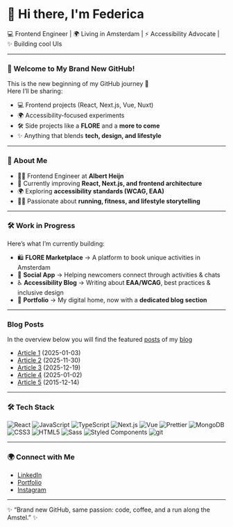 # 👋 Hi there, I'm Federica  

💻 Frontend Engineer | 🌍 Living in Amsterdam | ⚡ Accessibility Advocate | ✨ Building cool UIs  

---

### 🎉 Welcome to My Brand New GitHub!
This is the new beginning of my GitHub journey 🚀  
Here I’ll be sharing:  
- 💻 Frontend projects (React, Next.js, Vue, Nuxt)  
- 🌍 Accessibility-focused experiments  
- 🛠️ Side projects like a **FLORE** and a **more to come** 
- ✨ Anything that blends **tech, design, and lifestyle**  

---

### 🚀 About Me
- 👩‍💻 Frontend Engineer at **Albert Heijn**  
- 🌱 Currently improving **React, Next.js, and frontend architecture**  
- 🌍 Exploring **accessibility standards (WCAG, EAA)**  
- 🏃‍♀️ Passionate about **running, fitness, and lifestyle storytelling**  

---

### 🛠 Work in Progress  
Here’s what I’m currently building:  
- 🛍 **FLORE Marketplace** → A platform to book unique activities in Amsterdam  
- 🤝 **Social App** → Helping newcomers connect through activities & chats  
- ♿ **Accessibility Blog** → Writing about **EAA/WCAG**, best practices & inclusive design  
- 🎨 **Portfolio** → My digital home, now with a **dedicated blog section**  

---

### Blog Posts
In the overview below you will find the featured [posts](https://comingsoon) of my [blog](https://comingsoon/)

<!-- BLOG_START -->
- [Article 1](https://comingsoon) (2025-01-03)
- [Article 2](https://comingsoon) (2025-11-30)
- [Article 3](https://comingsoon) (2025-12-19)
- [Article 4](https://comingsoon) (2025-01-02)
- [Article 5](https://comingsoon) (2015-12-14)
<!-- BLOG_END -->

---

### 🛠️ Tech Stack  
<p>
  <img alt="React" src="https://img.shields.io/badge/-React-45b8d8?style=flat-square&logo=react&logoColor=white" />
  <img alt="JavaScript" src="https://img.shields.io/badge/JavaScript-F7DF1E?style=flat-square&logo=javascript&logoColor=black" />
  <img alt="TypeScript" src="https://img.shields.io/badge/TypeScript-3178C6?style=flat-square&logo=typescript&logoColor=white" />
  <img alt="Next.js" src="https://img.shields.io/badge/Next.js-000000?style=flat-square&logo=next.js&logoColor=white" />
  <img alt="Vue" src="https://img.shields.io/badge/Vue-4FC08D?style=flat-square&logo=vue.js&logoColor=white" />
  <img alt="Prettier" src="https://img.shields.io/badge/-Prettier-F7B93E?style=flat-square&logo=prettier&logoColor=white" />
  <img alt="MongoDB" src="https://img.shields.io/badge/-MongoDB-13aa52?style=flat-square&logo=mongodb&logoColor=white" />
  <img alt="CSS3" src="https://img.shields.io/badge/CSS3-1572B6?style=flat-square&logo=css3&logoColor=white" />
  <img alt="HTML5" src="https://img.shields.io/badge/HTML5-E34F26?style=flat-square&logo=html5&logoColor=white" />
  <img alt="Sass" src="https://img.shields.io/badge/-Sass-CC6699?style=flat-square&logo=sass&logoColor=white" />
  <img alt="Styled Components" src="https://img.shields.io/badge/-Styled_Components-db7092?style=flat-square&logo=styled-components&logoColor=white" />
  <img alt="git" src="https://img.shields.io/badge/-Git-F05032?style=flat-square&logo=git&logoColor=white" />
</p>

---
<!--
### 📊 GitHub Stats
![Federica's GitHub stats](https://github-readme-stats.vercel.app/api?username=federicadivincenzo-gt&show_icons=true&theme=radical)  
-->

### 🌍 Connect with Me  
- [LinkedIn](https://linkedin.com/in/YOUR-LINK)  
- [Portfolio](https://YOUR-PORTFOLIO-LINK.com)  
- [Instagram](https://instagram.com/YOUR-LINK)  

---

✨ “Brand new GitHub, same passion: code, coffee, and a run along the Amstel.” ✨
